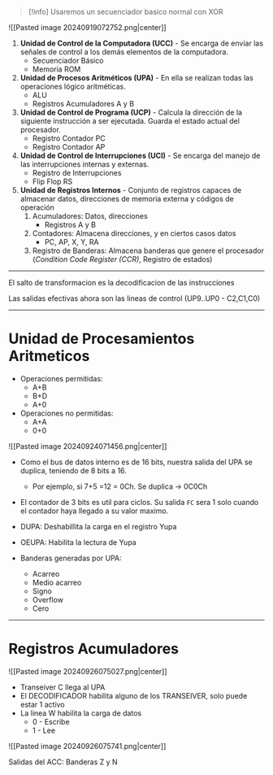 > [!info] Usaremos un secuenciador basico normal con XOR

![[Pasted image 20240919072752.png|center]]

 1) **Unidad de Control de la Computadora (UCC)** - Se encarga de enviar las señales de control a los demás elementos de la computadora.
	 - Secuenciador Básico
	 - Memoria ROM
 2) **Unidad de Procesos Aritméticos (UPA)** - En ella se realizan todas las operaciones lógico aritméticas.
	 - ALU
	 - Registros Acumuladores A y B
 3) **Unidad de Control de Programa (UCP)** - Calcula la dirección de la siguiente instrucción a ser ejecutada. Guarda el estado actual del procesador.
	 - Registro Contador PC
	 - Registro Contador AP
 4) **Unidad de Control de Interrupciones (UCI)** - Se encarga del manejo de las interrupciones internas y externas.
	 - Registro de Interrupciones
	 - Flip Flop RS
 5) **Unidad de Registros Internos** - Conjunto de registros capaces de almacenar datos, direcciones de memoria externa y códigos de operación
	 1) Acumuladores: Datos, direcciones
		 - Registros A y B
	2) Contadores: Almacena direcciones, y en ciertos casos datos
		- PC, AP, X, Y, RA
	3) Registro de Banderas: Almacena banderas que genere el procesador
		(*Condition Code Register (CCR)*, Registro de estados)


___
El salto de transformacion es la decodificacion de las instrucciones

Las salidas efectivas ahora son las lineas de control (UP9..UP0 - C2,C1,C0)

___
# Unidad de Procesamientos Aritmeticos

- Operaciones permitidas:
	- A+B
	- B+D
	- A+0
- Operaciones no permitidas:
	- A+A
	- 0+0

![[Pasted image 20240924071456.png|center]]

- Como el bus de datos interno es de 16 bits, nuestra salida del UPA se duplica, teniendo de 8 bits a 16.
	- Por ejemplo, si 7+5 =12 = 0Ch. Se duplica -> 0C0Ch

- El contador de 3 bits es util para ciclos. Su salida `FC` sera 1 solo cuando el contador haya llegado a su valor maximo.

- DUPA: Deshabillita la carga en el registro Yupa
- OEUPA: Habilita la lectura de Yupa

- Banderas generadas por UPA:
	- Acarreo
	- Medio acarreo
	- Signo
	- Overflow
	- Cero

___
# Registros Acumuladores

![[Pasted image 20240926075027.png|center]]

- Transeiver C llega al UPA
- El DECODIFICADOR habilita alguno de los TRANSEIVER, solo puede estar 1 activo
- La linea W habilita la carga de datos
	- 0 - Escribe
	- 1 - Lee

![[Pasted image 20240926075741.png|center]]

Salidas del ACC: Banderas Z y N